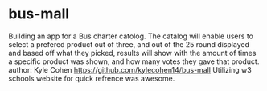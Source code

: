 # bus-mall
Building an app for a Bus charter catolog. The catalog will enable users to select a prefered product out of three, and out of the 25 round displayed and based off what they picked, results will show with the amount of times a specific product was shown, and how many votes they gave that product.
author: Kyle Cohen
https://github.com/kylecohen14/bus-mall
Utilizing w3 schools website for quick refrence was awesome.
